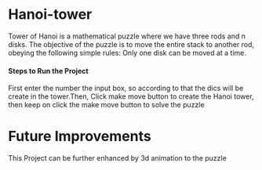 # Hanoi-tower
Tower of Hanoi is a mathematical puzzle where we have three rods and n disks. The objective of the puzzle is to move the entire stack to another rod, obeying the following simple rules: Only one disk can be moved at a time.

#### Steps to Run the Project
First enter the number the input box, so according to that the dics will be create in the tower.Then, Click make move button to create the Hanoi tower, then keep on click the make move button to solve the puzzle

# Future Improvements
This Project can be further enhanced by 3d animation to the puzzle
